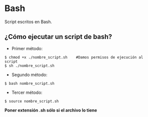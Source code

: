 Bash
====
Script escritos en Bash.

## ¿Cómo ejecutar un script de bash? ##

* Primer método:

```
$ chmod +x ./nombre_script.sh    #Damos permisos de ejecución al script
$ sh ./nombre_script.sh 
```

* Segundo método:

```
$ bash nombre_script.sh
```

* Tercer método:

```
$ source nombre_script.sh
```

**Poner extensión .sh sólo si el archivo lo tiene**
